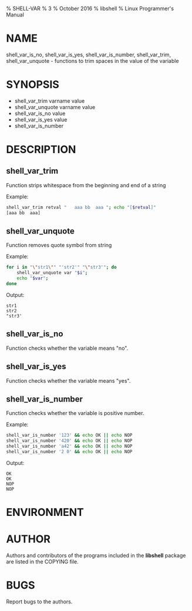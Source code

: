 % SHELL-VAR
% 3
% October 2016
% libshell
% Linux Programmer's Manual

# NAME #

shell_var_is_no, shell_var_is_yes, shell_var_is_number, shell_var_trim, shell_var_unquote - functions
to trim spaces in the value of the variable

# SYNOPSIS #

- shell_var_trim varname value
- shell_var_unquote varname value
- shell_var_is_no value
- shell_var_is_yes value
- shell_var_is_number

# DESCRIPTION #

## shell_var_trim ##
Function strips whitespace from the beginning and end of a string

Example:
```bash
shell_var_trim retval "   aaa bb  aaa "; echo "[$retval]"
[aaa bb  aaa]
```

## shell_var_unquote ##
Function removes quote symbol from string

Example:
```bash
for i in "\"str1\"" "'str2'" "\"str3'"; do
    shell_var_unquote var "$i";
    echo "$var";
done
```
Output:
```
str1
str2
"str3'
```

## shell_var_is_no ##
Function checks whether the variable means "no".

## shell_var_is_yes ##
Function checks whether the variable means "yes".

## shell_var_is_number ##
Function checks whether the variable is positive number.

Example:
```bash
shell_var_is_number '123' && echo OK || echo NOP
shell_var_is_number '420' && echo OK || echo NOP
shell_var_is_number 'a42' && echo OK || echo NOP
shell_var_is_number '2 0' && echo OK || echo NOP
```
Output:
```
OK
OK
NOP
NOP
```

# ENVIRONMENT #

# AUTHOR #
Authors and contributors of the programs included in the **libshell** package are listed
in the COPYING file.

# BUGS #
Report bugs to the authors.

